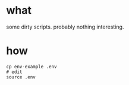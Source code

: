 # what

some dirty scripts. probably nothing interesting.

# how

```
cp env-example .env
# edit
source .env
```
